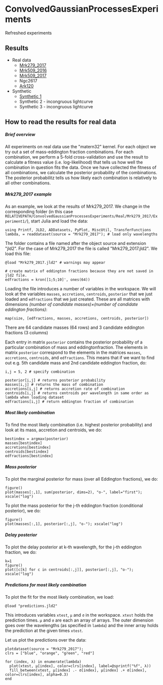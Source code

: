# ConvolvedGaussianProcessesExperiments

Refreshed experiments

## Results
- Real data
  - [Mrk279_2017](Mrk279_2017.md)
  - [Mrk509_2016](Mrk509_2016.md)
  - [Mrk509_2017](Mrk509_2017.md)
  - Ngc2617
  - [Ark120](Ark120.md)
- Synthetic
  - [Synthetic 1](Synthetic1.md)
  - Synthetic 2 - incongruous lightcurve
  - Synthetic 3 - incongruous lightcurve

## How to read the results for real data


##### Brief overview

All experiments on real data use the "matern32" kernel. For each object we try out a set of mass-eddington fraction combinations.
For each combination, we perform a 5-fold cross-validation and use the result to calculate a fitness value (i.e. log-likelihood) that tells us how well the combination in question fits the data.
Once we have collected the fitness of all combinations, we calculate the posterior probability of the combinations. The posterior probabilitz tells us how likely each combination is relatively to all other combinations. 

##### Mrk279_2017 example

As an example, we look at the results of Mrk279_2017. 
We change in the corresponding folder (in this case `RELATIVEPATH/ConvolvedGaussianProcessesExperiments/Real/Mrk279_2017/Experiment1/`), start Julia and load the data:
```
using Printf, JLD2, ADDatasets, PyPlot, MiscUtil, TransferFunctions
lambda, = readdataset(source = "Mrk279_2017"); # load only wavelengths
```

The folder contains a file named after the object source and extension "jld2". For the case of Mrk279_2017 the file is called "Mrk279_2017.jld2". We load this file:
```
@load "Mrk279_2017.jld2" # warnings may appear

# create matrix of eddington fractions because they are not saved in jld2 file.
edfractions = kron([1;5;10]', ones(64)) 
```

Loading the file introduces a number of variables in the workspace. We will look at the variables `masses`, `accretions`, `centroids`, `posterior` that we just loaded and `edfractions` that we just created. These are all matrices with dimensions *(number of candidate masses)×(number of candidate eddington fractions)*:
```
map(size, [edfractions, masses, accretions, centroids, posterior])
```
There are 64 candidate masses (64 rows) and 3 candidate eddington fractions (3 columns)

Each entry in matrix `posterior` contains the posterior probability of a particular combination of mass and eddingtonfraction.
The elements in matrix `posterior` correspond to the elements in the matrices `masses`, `accretions`, `centroids`,  and `edfractions`.
This means that if we want to find out e.g. 5th candidate mass and 2nd candidate eddington fraction, do: 
```
i,j = 5, 2 # specify combination

posterior[i,j] # returns posterior probability
masses[i,j] # returns the mass of combination
accretions[i,j] # returns accretion rate of combination
centroids[i,j] # returns centroids per wavelength in same order as lambda when loading dataset
edfractions[i,j] # return eddington fraction of combination
```

##### Most likely combination

To find the most likely combination (i.e. highest posterior probability) and look at its mass, accretion and centroids, we do:
```
bestindex = argmax(posterior)
masses[bestindex]
accretions[bestindex]
centroids[bestindex]
edfractions[bestindex]
```

##### Mass posterior

To plot the marginal posterior for mass (over all Eddington fractions), we do:
```
figure()
plot(masses[:,1], sum(posterior, dims=2), "o-", label="first"); xscale("log")
```

To plot the mass posterior for the j-th eddington fraction (conditional posterior), we do:
```
figure()
plot(masses[:,1], posterior[:,j], "o-"); xscale("log")
```

##### Delay posterior

To plot the delay posterior at k-th wavelength, for the j-th eddington fraction, we do:
```
k=1
figure()
plot([c[k] for c in centroids[:,j]], posterior[:,j], "o-"); xscale("log")
``` 

##### Predictions for most likely combination

To plot the fit for the most likely combination, we load:
```
@load "predictions.jld2"
```

This introduces variables `xtest`, `μ` and `σ` in the workspace. `xtest` holds the prediction times. `μ` and `σ` are each an array of arrays. The outer dimension goes over the wavelengths (as specified in `lambda`) and the inner array holds the prediction at the given times `xtest`.

Let us plot the predictions over the data:
```
plotdataset(source = "Mrk279_2017");
clrs = ["blue", "orange", "green", "red"]

for (index, λ) in enumerate(lambda)
  plot(xtest, μ[index], color=clrs[index], label=@sprintf("%f", λ))
  fill_between(xtest, μ[index] .- σ[index], μ[index] .+ σ[index], color=clrs[index], alpha=0.3)
end

```
